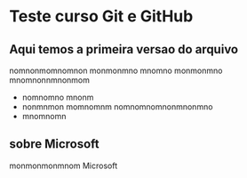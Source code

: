 # Teste curso Git e GitHub

## Aqui temos a primeira versao do arquivo

nomnonmomnomnon monmonmno mnomno monmonmno mnomnonnmnonmom
- nomnomno mnonm
- nonmnmon momnomnm nomnomnomnonmnonmno
- mnomnomn


## sobre Microsoft
monmonmonmnom Microsoft
